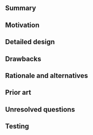 ## Summary

## Motivation

## Detailed design

## Drawbacks

## Rationale and alternatives

## Prior art

## Unresolved questions

## Testing

